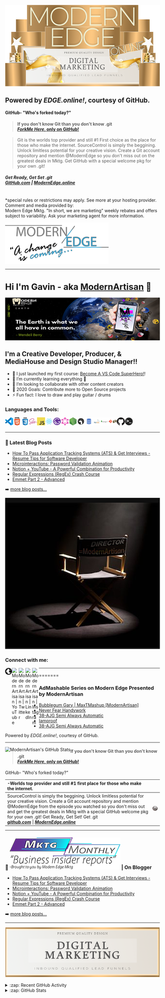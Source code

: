 ![Big Top](Crop-Top.png) 
## Powered by *EDGE.online!*, courtesy of GitHub.  
#### GitHub- "Who's forked today?" 
> #### If you don't know Git than you don't know .git <br />[***ForkMe Here***, only on GitHub!](https://github.com/ModernArtisan)  

> Git is the worlds top provider and still #1 First choice as the place for those who make the internet. SourceControl is simply the beggining. <br />
Unlock limitless potential for your creative vision. Create a Git account repository and mention @ModernEdge so you don't miss out on the greatest deals in Mktg.  Get GitHub with a special welcome pkg for your own .git! <br />
##### Get Ready, Get Set .git <br />***[GitHub.com](https://github.com)*** | ***[ModernEdge.online](https://modernedge.online)***<br /><br />
*special rules or restrictions may apply. See more at your hosting provider. Comment and media provided by:<br />Modern Edge Mktg. "In short, we are marketing" weekly rebates and offers subject to variability. Ask your marketing agent for more information.  

![Change is coming](ChangeComing.png) 

---

# Hi I'm Gavin - aka [ModernArtisan](https://modernedge.online) 👋 
![buildbanner](buildbanner.png)
## I'm a Creative Developer, Producer, & MediaHouse and Design Studio Manager!!

- 🔭 I just launched my first course: [Become A VS Code SuperHero!][course]!
- 🌱 I’m currently learning everything 🤣
- 👯 I’m looking to collaborate with other content creators
- 🥅 2020 Goals: Contribute more to Open Source projects
- ⚡ Fun fact: I love to draw and play guitar / drums

### Languages and Tools:

[<img align="left" alt="Visual Studio Code" width="26px" src="https://raw.githubusercontent.com/github/explore/80688e429a7d4ef2fca1e82350fe8e3517d3494d/topics/visual-studio-code/visual-studio-code.png" />][webdevprofile]
[<img align="left" alt="HTML5" width="26px" src="https://raw.githubusercontent.com/github/explore/80688e429a7d4ef2fca1e82350fe8e3517d3494d/topics/html/html.png" />][webdevprofile]
[<img align="left" alt="CSS3" width="26px" src="https://raw.githubusercontent.com/github/explore/80688e429a7d4ef2fca1e82350fe8e3517d3494d/topics/css/css.png" />][webdevprofile]
[<img align="left" alt="Sass" width="26px" src="https://raw.githubusercontent.com/github/explore/80688e429a7d4ef2fca1e82350fe8e3517d3494d/topics/sass/sass.png" />][webdevprofile]
[<img align="left" alt="JavaScript" width="26px" src="https://raw.githubusercontent.com/github/explore/80688e429a7d4ef2fca1e82350fe8e3517d3494d/topics/javascript/javascript.png" />][webdevprofile]
[<img align="left" alt="React" width="26px" src="https://raw.githubusercontent.com/github/explore/80688e429a7d4ef2fca1e82350fe8e3517d3494d/topics/react/react.png" />][webdevprofile]
[<img align="left" alt="Gatsby" width="26px" src="https://raw.githubusercontent.com/github/explore/e94815998e4e0713912fed477a1f346ec04c3da2/topics/gatsby/gatsby.png" />][webdevprofile]
[<img align="left" alt="GraphQL" width="26px" src="https://raw.githubusercontent.com/github/explore/80688e429a7d4ef2fca1e82350fe8e3517d3494d/topics/graphql/graphql.png" />][webdevprofile]
[<img align="left" alt="Node.js" width="26px" src="https://raw.githubusercontent.com/github/explore/80688e429a7d4ef2fca1e82350fe8e3517d3494d/topics/nodejs/nodejs.png" />][webdevprofile]
[<img align="left" alt="Deno" width="26px" src="https://raw.githubusercontent.com/github/explore/361e2821e2dea67711cde99c9c40ed357061cf27/topics/deno/deno.png" />][webdevprofile]
[<img align="left" alt="SQL" width="26px" src="https://raw.githubusercontent.com/github/explore/80688e429a7d4ef2fca1e82350fe8e3517d3494d/topics/sql/sql.png" />][webdevprofile]
[<img align="left" alt="MySQL" width="26px" src="https://raw.githubusercontent.com/github/explore/80688e429a7d4ef2fca1e82350fe8e3517d3494d/topics/mysql/mysql.png" />][webdevprofile]
[<img align="left" alt="MongoDB" width="26px" src="https://raw.githubusercontent.com/github/explore/80688e429a7d4ef2fca1e82350fe8e3517d3494d/topics/mongodb/mongodb.png" />][webdevprofile]
[<img align="left" alt="Git" width="26px" src="https://raw.githubusercontent.com/github/explore/80688e429a7d4ef2fca1e82350fe8e3517d3494d/topics/git/git.png" />][webdevprofile]
[<img align="left" alt="GitHub" width="26px" src="https://raw.githubusercontent.com/github/explore/78df643247d429f6cc873026c0622819ad797942/topics/github/github.png" />][webdevprofile]
[<img align="left" alt="Terminal" width="26px" src="https://raw.githubusercontent.com/github/explore/80688e429a7d4ef2fca1e82350fe8e3517d3494d/topics/terminal/terminal.png" />][webdevprofile]

<br />
<br />

--- 

### 📕 Latest Blog Posts

<!-- BLOG-POST-LIST:START -->
- [How To Pass Application Tracking Systems &lpar;ATS&rpar; &amp; Get Interviews - Resume Tips for Software Developer](https://dev.to/codestackr/how-to-pass-application-tracking-systems-ats-get-interviews-resume-tips-for-software-developer-4bmo)
- [Microinteractions: Password Validation Animation](https://dev.to/codestackr/microinteractions-password-validation-animation-5629)
- [Notion + YouTube - A Powerful Combination for Productivity](https://dev.to/codestackr/notion-youtube-a-powerful-combination-for-productivity-1def)
- [Regular Expressions &lpar;RegEx&rpar; Crash Course](https://dev.to/codestackr/regular-expressions-regex-crash-course-248n)
- [Emmet Part 2 - Advanced](https://dev.to/codestackr/emmet-part-2-advanced-4c65)
<!-- BLOG-POST-LIST:END -->

➡️ [more blog posts...](https://codestackr.com) 

![Directors Chair](Directors-chair.png)

### Connect with me:

[<img align="left" alt="modernedge.online" width="22px" src="https://raw.githubusercontent.com/iconic/open-iconic/master/svg/globe.svg" />][website]
[<img align="left" alt="ModernArtisan | YouTube" width="22px" src="https://cdn.jsdelivr.net/npm/simple-icons@v3/icons/youtube.svg" />][youtube]
[<img align="left" alt="ModernArtisan | Twitter" width="22px" src="https://cdn.jsdelivr.net/npm/simple-icons@v3/icons/twitter.svg" />][twitter]
[<img align="left" alt="ModernArtisan | LinkedIn" width="22px" src="https://cdn.jsdelivr.net/npm/simple-icons@v3/icons/linkedin.svg" />][website]
[<img align="left" alt="ModernArtisan | Instagram" width="22px" src="https://cdn.jsdelivr.net/npm/simple-icons@v3/icons/instagram.svg" />][instagram]

---
=======
### AdMashable Series on Modern Edge Presented by ModernArtisan

<!-- YOUTUBE:START -->
- [Bubblegum Gary | MaxTMashup [ModernArtisan]](https://www.youtube.com/watch?v=06wkQMgeu0k)
- [Never Fear Handywork](https://www.youtube.com/watch?v=KHkCMDj81Ec)
- [38-AJG Semi Always Automatic](https://www.youtube.com/watch?v=9LD826Fqu8c)
- [Iamproof](https://www.youtube.com/watch?v=EHukeKXy9oU)
- [38-AJG Semi Always Automatic](https://www.youtube.com/watch?v=3Wm9Fbg3Zuw)
<!-- YOUTUBE:END -->

Powered by *EDGE.online!*, courtesy of GitHub. 

---

<img align="left" alt="ModernArtisan's GitHub Stats" src="https://github-readme-stats.vercel.app/api?username=ModernArtisan&show_icons=true&hide_border=true" />

> #### If you don't know Git than you don't know .git <br />[***ForkMe Here***, only on GitHub!](https://github.com/ModernArtisan) <br />
GitHub- "Who's forked today?"

| -Worlds top provider and still #1 first place for those who make the internet. |  |
| :--- | :---: |
| SourceControl is simply the beggining. Unlock limitless potential for your creative vision. Create a Git account repository and mention @ModernEdge from the episode you watched so you don't miss out and get the greatest deals in Mktg with a special GitHub welcome pkg for your own .git! Get Ready, Get Set!  Get .git <br /> ***[github.com](https://github.com)*** \| ***[ModernEdge.online](https://modernedge.online)*** | ![gitbutton](gitbutton.png) |

---

### 📕 ![MoMktg](Mo-Mktg.png) | On Blogger
<!-- BLOG-POST-LIST:START -->
- [How To Pass Application Tracking Systems &lpar;ATS&rpar; &amp; Get Interviews - Resume Tips for Software Developer](https://dev.to/codestackr/how-to-pass-application-tracking-systems-ats-get-interviews-resume-tips-for-software-developer-4bmo)
- [Microinteractions: Password Validation Animation](https://dev.to/codestackr/microinteractions-password-validation-animation-5629)
- [Notion + YouTube - A Powerful Combination for Productivity](https://dev.to/codestackr/notion-youtube-a-powerful-combination-for-productivity-1def)
- [Regular Expressions &lpar;RegEx&rpar; Crash Course](https://dev.to/codestackr/regular-expressions-regex-crash-course-248n)
- [Emmet Part 2 - Advanced](https://dev.to/codestackr/emmet-part-2-advanced-4c65)
<!-- BLOG-POST-LIST:END -->

➡️ [more blog posts...](https://modernedge.online/posts)

---

![digital banner](Marketing-banner.png)

<details>
  <summary>:zap: Recent GitHub Activity</summary>
  
<!--START_SECTION:activity-->
1. ❗️ Closed issue [#15](https://github.com/codeSTACKr/video-source-code-create-nft-collection/issues/15) in [codeSTACKr/video-source-code-create-nft-collection](https://github.com/codeSTACKr/video-source-code-create-nft-collection)
2. 🗣 Commented on [#15](https://github.com/codeSTACKr/video-source-code-create-nft-collection/issues/15) in [codeSTACKr/video-source-code-create-nft-collection](https://github.com/codeSTACKr/video-source-code-create-nft-collection)
3. ❗️ Closed issue [#13](https://github.com/codeSTACKr/video-source-code-create-nft-collection/issues/13) in [codeSTACKr/video-source-code-create-nft-collection](https://github.com/codeSTACKr/video-source-code-create-nft-collection)
4. 🗣 Commented on [#13](https://github.com/codeSTACKr/video-source-code-create-nft-collection/issues/13) in [codeSTACKr/video-source-code-create-nft-collection](https://github.com/codeSTACKr/video-source-code-create-nft-collection)
5. 🗣 Commented on [#12](https://github.com/codeSTACKr/video-source-code-create-nft-collection/issues/12) in [codeSTACKr/video-source-code-create-nft-collection](https://github.com/codeSTACKr/video-source-code-create-nft-collection)
<!--END_SECTION:activity-->

</details>

<details>
  <summary>:zap: GitHub Stats</summary>
<img align="left" alt="ModernArtisan's GitHub Stats" src="https://github-readme-stats.vercel.app/api?username=ModernArtisan&show_icons=true&hide_border=true" />

</details>

[website]: https://modernedge.online
[course]: http://vsCodeHero.com
[twitter]: https://twitter.com/codeSTACKr
[youtube]: https://youtube.com/channel/UCgODHZ6Y7zvN68_RDBVWqNA
[instagram]: https://instagram.com/gavin14all
[webdevprofile]: https://developers.google.com/profile/u/118120163720721134905?utm_source=developers.google.com
[reactplaylist]: https://www.youtube.com/playlist?list=PLkwxH9e_vrAK4TdffpxKY3QGyHCpxFcQ0